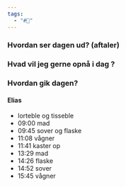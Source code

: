 ```yaml
---
tags:
  - "#📅"
---
```

### Hvordan ser dagen ud? (aftaler)


### Hvad vil jeg gerne opnå i dag ?


### Hvordan gik dagen?
#### Elias 
- lorteble og tisseble 
- 09:00 mad
- 09:45 sover og flaske 
- 11:08 vågner 
- 11:41 kaster op 
- 13:29 mad 
- 14:26 flaske 
- 14:52 sover
- 15:45 vågner 